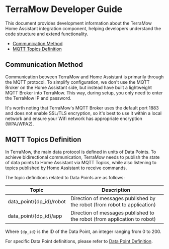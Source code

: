 # TerraMow Developer Guide

This document provides development information about the TerraMow Home Assistant integration component, helping developers understand the code structure and extend functionality.


<!-- @import "[TOC]" {cmd="toc" depthFrom=2 depthTo=6 orderedList=false} -->

<!-- code_chunk_output -->

- [Communication Method](#communication-method)
- [MQTT Topics Definition](#mqtt-topics-definition)

<!-- /code_chunk_output -->

## Communication Method

Communication between TerraMow and Home Assistant is primarily through the MQTT protocol. To simplify configuration, we don't use the MQTT Broker on the Home Assistant side, but instead have built a lightweight MQTT Broker into TerraMow. This way, during setup, you only need to enter the TerraMow IP and password.

It's worth noting that TerraMow's MQTT Broker uses the default port 1883 and does not enable SSL/TLS encryption, so it's best to use it within a local network and ensure your Wifi network has appropriate encryption (WPA/WPA2).

## MQTT Topics Definition

In TerraMow, the main data protocol is defined in units of Data Points. To achieve bidirectional communication, TerraMow needs to publish the state of data points to Home Assistant via MQTT Topics, while also listening to topics published by Home Assistant to receive commands.

The topic definitions related to Data Points are as follows:

| Topic | Description |
| ------- | ------ |
| data_point/{dp_id}/robot | Direction of messages published by the robot (from robot to application) |
| data_point/{dp_id}/app | Direction of messages published to the robot (from application to robot) |

Where `{dp_id}` is the ID of the Data Point, an integer ranging from 0 to 200.

For specific Data Point definitions, please refer to [Data Point Definition](./developers/data_point.md).